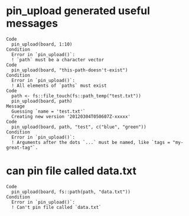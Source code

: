# pin_upload generated useful messages

    Code
      pin_upload(board, 1:10)
    Condition
      Error in `pin_upload()`:
      ! `path` must be a character vector
    Code
      pin_upload(board, "this-path-doesn't-exist")
    Condition
      Error in `pin_upload()`:
      ! All elements of `paths` must exist
    Code
      path <- fs::file_touch(fs::path_temp("test.txt"))
      pin_upload(board, path)
    Message
      Guessing `name = 'test.txt'`
      Creating new version '20120304T050607Z-xxxxx'
    Code
      pin_upload(board, path, "test", c("blue", "green"))
    Condition
      Error in `pin_upload()`:
      ! Arguments after the dots `...` must be named, like `tags = "my-great-tag"`.

# can pin file called data.txt

    Code
      pin_upload(board, fs::path(path, "data.txt"))
    Condition
      Error in `pin_upload()`:
      ! Can't pin file called `data.txt`

